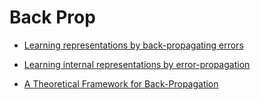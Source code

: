 # Back Prop

- [Learning representations by back-propagating errors](https://www.iro.umontreal.ca/~vincentp/ift3395/lectures/backprop_old.pdf)

- [Learning internal representations by error-propagation](https://web.stanford.edu/class/psych209a/ReadingsByDate/02_06/PDPVolIChapter8.pdf)

- [A Theoretical Framework for Back-Propagation](http://yann.lecun.org/exdb/publis/pdf/lecun-92b.pdf)


